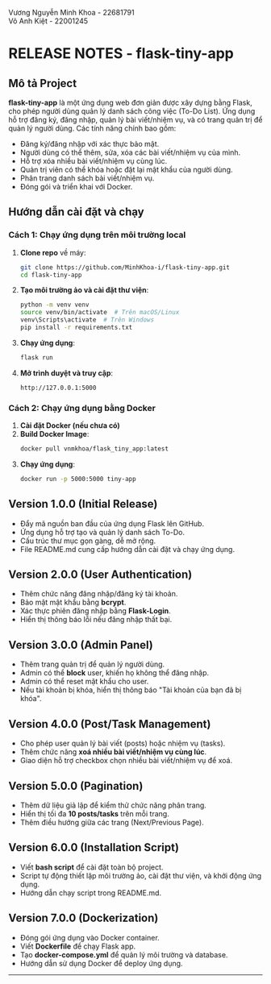 Vương Nguyễn Minh Khoa - 22681791 <br>
Võ Anh Kiệt - 22001245


# RELEASE NOTES - flask-tiny-app

## Mô tả Project
**flask-tiny-app** là một ứng dụng web đơn giản được xây dựng bằng Flask, cho phép người dùng quản lý danh sách công việc (To-Do List). Ứng dụng hỗ trợ đăng ký, đăng nhập, quản lý bài viết/nhiệm vụ, và có trang quản trị để quản lý người dùng. Các tính năng chính bao gồm:
- Đăng ký/đăng nhập với xác thực bảo mật.
- Người dùng có thể thêm, sửa, xóa các bài viết/nhiệm vụ của mình.
- Hỗ trợ xóa nhiều bài viết/nhiệm vụ cùng lúc.
- Quản trị viên có thể khóa hoặc đặt lại mật khẩu của người dùng.
- Phân trang danh sách bài viết/nhiệm vụ.
- Đóng gói và triển khai với Docker.

## Hướng dẫn cài đặt và chạy
### Cách 1: Chạy ứng dụng trên môi trường local
1. **Clone repo** về máy:
   ```sh
   git clone https://github.com/MinhKhoa-i/flask-tiny-app.git
   cd flask-tiny-app
   ```
2. **Tạo môi trường ảo và cài đặt thư viện**:
   ```sh
   python -m venv venv
   source venv/bin/activate  # Trên macOS/Linux
   venv\Scripts\activate  # Trên Windows
   pip install -r requirements.txt
   ```
3. **Chạy ứng dụng**:
   ```sh
   flask run
   ```
4. **Mở trình duyệt và truy cập**:
   ```
   http://127.0.0.1:5000
   ```

### Cách 2: Chạy ứng dụng bằng Docker
1. **Cài đặt Docker (nếu chưa có)**
2. **Build Docker Image**:
   ```sh
   docker pull vnmkhoa/flask_tiny_app:latest
   ```
3. **Chạy ứng dụng**:
   ```sh
   docker run -p 5000:5000 tiny-app
   ```


## Version 1.0.0 (Initial Release)
- Đẩy mã nguồn ban đầu của ứng dụng Flask lên GitHub.
- Ứng dụng hỗ trợ tạo và quản lý danh sách To-Do.
- Cấu trúc thư mục gọn gàng, dễ mở rộng.
- File README.md cung cấp hướng dẫn cài đặt và chạy ứng dụng.

## Version 2.0.0 (User Authentication)
- Thêm chức năng đăng nhập/đăng ký tài khoản.
- Bảo mật mật khẩu bằng **bcrypt**.
- Xác thực phiên đăng nhập bằng **Flask-Login**.
- Hiển thị thông báo lỗi nếu đăng nhập thất bại.

## Version 3.0.0 (Admin Panel)
- Thêm trang quản trị để quản lý người dùng.
- Admin có thể **block** user, khiến họ không thể đăng nhập.
- Admin có thể reset mật khẩu cho user.
- Nếu tài khoản bị khóa, hiển thị thông báo "Tài khoản của bạn đã bị khóa".

## Version 4.0.0 (Post/Task Management)
- Cho phép user quản lý bài viết (posts) hoặc nhiệm vụ (tasks).
- Thêm chức năng **xoá nhiều bài viết/nhiệm vụ cùng lúc**.
- Giao diện hỗ trợ checkbox chọn nhiều bài viết/nhiệm vụ để xoá.

## Version 5.0.0 (Pagination)
- Thêm dữ liệu giả lập để kiểm thử chức năng phân trang.
- Hiển thị tối đa **10 posts/tasks** trên mỗi trang.
- Thêm điều hướng giữa các trang (Next/Previous Page).

## Version 6.0.0 (Installation Script)
- Viết **bash script** để cài đặt toàn bộ project.
- Script tự động thiết lập môi trường ảo, cài đặt thư viện, và khởi động ứng dụng.
- Hướng dẫn chạy script trong README.md.

## Version 7.0.0 (Dockerization)
- Đóng gói ứng dụng vào Docker container.
- Viết **Dockerfile** để chạy Flask app.
- Tạo **docker-compose.yml** để quản lý môi trường và database.
- Hướng dẫn sử dụng Docker để deploy ứng dụng.

---


